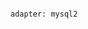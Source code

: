 <!-- layout:code post: 2013-09-26-db-config-test-group-errors_the-basics -->

```

adapter: mysql2

```
